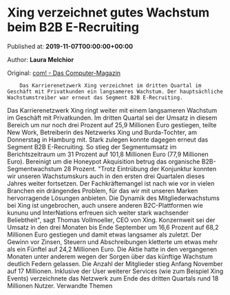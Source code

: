 
# Xing verzeichnet gutes Wachstum beim B2B E-Recruiting

Published at: **2019-11-07T00:00:00+00:00**

Author: **Laura Melchior**

Original: [com! - Das Computer-Magazin](https://www.com-magazin.de/news/xing/xing-verzeichnet-gutes-wachstum-b2b-e-recruiting-2300377.html)


        Das Karrierenetzwerk Xing verzeichnet im dritten Quartal im Geschäft mit Privatkunden ein langsameres Wachstum. Der hauptsächliche Wachstumstreiber war erneut das Segment B2B E-Recruiting.
      
Das Karrierenetzwerk Xing ringt weiter mit einem langsameren Wachstum im Geschäft mit Privatkunden. Im dritten Quartal sei der Umsatz in diesem Bereich um nur noch drei Prozent auf 25,9 Millionen Euro gestiegen, teilte New Work, Betreiberin des Netzwerks Xing und Burda-Tochter, am Donnerstag in Hamburg mit.
Stark zulegen konnte dagegen erneut das Segment B2B E-Recruiting. So stieg der Segmentumsatz im Berichtszeitraum um 31 Prozent auf 101,8 Millionen Euro (77,9 Millionen Euro). Bereinigt um die Honeypot Akquisition betrug das organische B2B-Segmentwachstum 28 Prozent.
"Trotz Eintrübung der Konjunktur konnten wir unseren Wachstumskurs auch in den ersten drei Quartalen dieses Jahres weiter fortsetzen. Der Fachkräftemangel ist nach wie vor in vielen Branchen ein drängendes Problem, für das wir mit unseren Marken hervorragende Lösungen anbieten. Die Dynamik des Mitgliederwachstums bei Xing ist ungebrochen, auch unsere anderen B2C-Plattformen wie kununu und InterNations erfreuen sich weiter stark wachsender Beliebtheit", sagt Thomas Vollmoeller, CEO von Xing.
Konzernweit sei der Umsatz in den drei Monaten bis Ende September um 16,6 Prozent auf 68,2 Millionen Euro gestiegen und damit etwas langsamer als zuletzt. Der Gewinn vor Zinsen, Steuern und Abschreibungen kletterte um etwas mehr als ein Fünftel auf 24,2 Millionen Euro. Die Aktie hatte in den vergangenen Monaten unter anderem wegen der Sorgen über das künftige Wachstum deutlich Federn gelassen.
Die Anzahl der Mitglieder stieg Anfang November auf 17 Millionen. Inklusive der User weiterer Services (wie zum Beispiel Xing Events) verzeichnete das Netzwerk zum Ende des dritten Quartals rund 18 Millionen Nutzer.
Verwandte Themen
